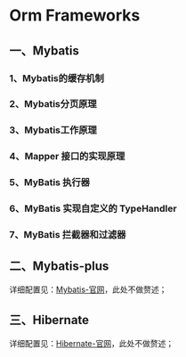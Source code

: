 # Orm Frameworks

## 一、Mybatis

### 1、Mybatis的缓存机制

### 2、Mybatis分页原理

### 3、Mybatis工作原理

### 4、Mapper 接口的实现原理

### 5、MyBatis 执行器

### 6、MyBatis 实现自定义的 TypeHandler

### 7、MyBatis 拦截器和过滤器

## 二、Mybatis-plus

详细配置见：[Mybatis-官网](https://baomidou.com/)，此处不做赘述；

## 三、Hibernate

详细配置见：[Hibernate-官网](https://hibernate.org/)，此处不做赘述；
